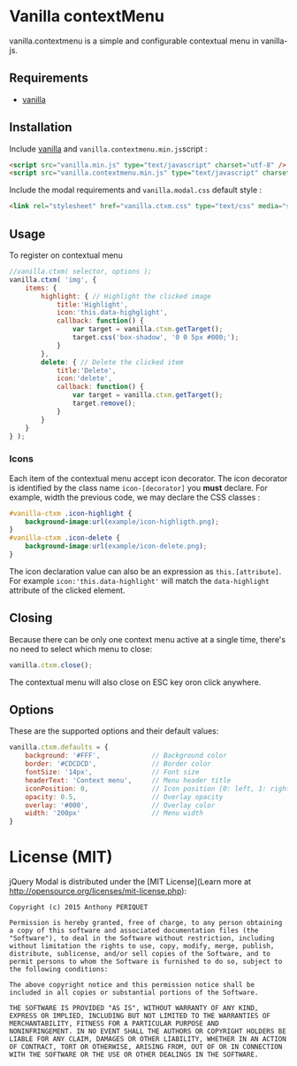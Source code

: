 # Vanilla contextMenu

vanilla.contextmenu is a simple and configurable contextual menu in vanilla-js.

## Requirements

* [vanilla](https://github.com/xylphid/vanilla)

## Installation

Include [vanilla](https://github.com/xylphid/vanilla) and `vanilla.contextmenu.min.js`script :
```html
<script src="vanilla.min.js" type="text/javascript" charset="utf-8" />
<script src="vanilla.contextmenu.min.js" type="text/javascript" charset="utf-8" />
```

Include the modal requirements and `vanilla.modal.css` default style :
```html
<link rel="stylesheet" href="vanilla.ctxm.css" type="text/css" media="screen" />
```

## Usage

To register on contextual menu
```js
//vanilla.ctxm( selector, options );
vanilla.ctxm( 'img', {
    items: {
        highlight: { // Highlight the clicked image
            title:'Highlight',
            icon:'this.data-highglight',
            callback: function() {
                var target = vanilla.ctxm.getTarget();
                target.css('box-shadow', '0 0 5px #000;');
            }
        },
        delete: { // Delete the clicked item
            title:'Delete',
            icon:'delete',
            callback: function() {
                var target = vanilla.ctxm.getTarget();
                target.remove();
            }
        }
    }
} );
```

### Icons

Each item of the contextual menu accept icon decorator. The icon decorator is identified by the class name `icon-[decorator]` you __must__ declare. For example, width the previous code, we may declare the CSS classes :
```css
#vanilla-ctxm .icon-highlight {
    background-image:url(example/icon-highligth.png);
}
#vanilla-ctxm .icon-delete {
    background-image:url(example/icon-delete.png);
}
```

The icon declaration value can also be an expression as `this.[attribute]`.<br />
For example `icon:'this.data-highlight'` will match the `data-highlight` attribute of the clicked element.

## Closing

Because there can be only one context menu active at a single time, there's no need to select which menu to close:
```js
vanilla.ctxm.close();
```
The contextual menu will also close on ESC key oron click anywhere.

## Options

These are the supported options and their default values:
```js
vanilla.ctxm.defaults = {
    background: '#FFF',             // Background color
    border: '#CDCDCD',              // Border color
    fontSize: '14px',               // Font size
    headerText: 'Context menu',     // Menu header title
    iconPosition: 0,                // Icon position [0: left, 1: right]
    opacity: 0.5,                   // Overlay opacity
    overlay: '#000',                // Overlay color
    width: '200px'                  // Menu width
}
```

# License (MIT)

jQuery Modal is distributed under the [MIT License](Learn more at http://opensource.org/licenses/mit-license.php):

    Copyright (c) 2015 Anthony PERIQUET

    Permission is hereby granted, free of charge, to any person obtaining
    a copy of this software and associated documentation files (the
    "Software"), to deal in the Software without restriction, including
    without limitation the rights to use, copy, modify, merge, publish,
    distribute, sublicense, and/or sell copies of the Software, and to
    permit persons to whom the Software is furnished to do so, subject to
    the following conditions:

    The above copyright notice and this permission notice shall be
    included in all copies or substantial portions of the Software.

    THE SOFTWARE IS PROVIDED "AS IS", WITHOUT WARRANTY OF ANY KIND,
    EXPRESS OR IMPLIED, INCLUDING BUT NOT LIMITED TO THE WARRANTIES OF
    MERCHANTABILITY, FITNESS FOR A PARTICULAR PURPOSE AND
    NONINFRINGEMENT. IN NO EVENT SHALL THE AUTHORS OR COPYRIGHT HOLDERS BE
    LIABLE FOR ANY CLAIM, DAMAGES OR OTHER LIABILITY, WHETHER IN AN ACTION
    OF CONTRACT, TORT OR OTHERWISE, ARISING FROM, OUT OF OR IN CONNECTION
    WITH THE SOFTWARE OR THE USE OR OTHER DEALINGS IN THE SOFTWARE.